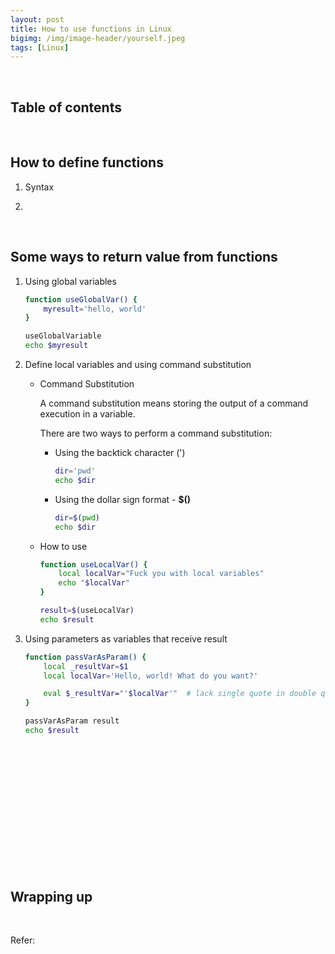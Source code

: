```yaml
---
layout: post
title: How to use functions in Linux
bigimg: /img/image-header/yourself.jpeg
tags: [Linux]
---
```





<br>

## Table of contents





<br>

## How to define functions

1. Syntax




2. 



<br>

## Some ways to return value from functions

1. Using global variables

    ```bash
    function useGlobalVar() {
        myresult='hello, world'
    }

    useGlobalVariable
    echo $myresult
    ```

2. Define local variables and using command substitution

    - Command Substitution

        A command substitution means storing the output of a command execution in a variable.

        There are two ways to perform a command substitution:
        - Using the backtick character (')

            ```bash
            dir='pwd'
            echo $dir
            ```

        - Using the dollar sign format - **$()**

            ```bash
            dir=$(pwd)
            echo $dir
            ```

    - How to use

        ```bash
        function useLocalVar() {
            local localVar="Fuck you with local variables"
            echo "$localVar"
        }

        result=$(useLocalVar)
        echo $result 
        ```

3. Using parameters as variables that receive result

    ```bash
    function passVarAsParam() {
        local _resultVar=$1
        local localVar='Hello, world! What do you want?'

        eval $_resultVar="'$localVar'"  # lack single quote in double quote string --> it is not working.
    }

    passVarAsParam result
    echo $result
    ```


<br>

## 





<br>

## 





<br>

## 





<br>

## 





<br>

## Wrapping up





<br>

Refer:

[]()

[]()

[]()

[]()